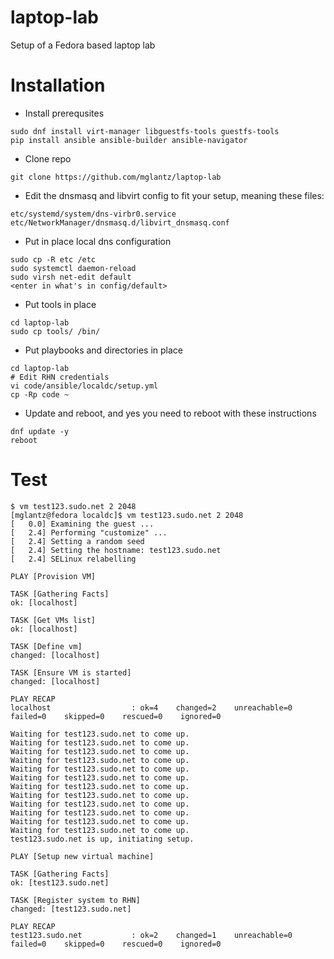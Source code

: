 # laptop-lab
Setup of a Fedora based laptop lab

# Installation
* Install prerequsites
```
sudo dnf install virt-manager libguestfs-tools guestfs-tools
pip install ansible ansible-builder ansible-navigator
```

* Clone repo
```
git clone https://github.com/mglantz/laptop-lab
```
* Edit the dnsmasq and libvirt config to fit your setup, meaning these files:
```
etc/systemd/system/dns-virbr0.service
etc/NetworkManager/dnsmasq.d/libvirt_dnsmasq.conf
```
* Put in place local dns configuration
```
sudo cp -R etc /etc
sudo systemctl daemon-reload
sudo virsh net-edit default
<enter in what's in config/default>
```
* Put tools in place
```
cd laptop-lab
sudo cp tools/ /bin/
```
* Put playbooks and directories in place
```
cd laptop-lab
# Edit RHN credentials
vi code/ansible/localdc/setup.yml
cp -Rp code ~
```
* Update and reboot, and yes you need to reboot with these instructions
```
dnf update -y
reboot
```

# Test
```
$ vm test123.sudo.net 2 2048
[mglantz@fedora localdc]$ vm test123.sudo.net 2 2048
[   0.0] Examining the guest ...
[   2.4] Performing "customize" ...
[   2.4] Setting a random seed
[   2.4] Setting the hostname: test123.sudo.net
[   2.4] SELinux relabelling

PLAY [Provision VM] 

TASK [Gathering Facts] 
ok: [localhost]

TASK [Get VMs list] 
ok: [localhost]

TASK [Define vm] 
changed: [localhost]

TASK [Ensure VM is started] 
changed: [localhost]

PLAY RECAP 
localhost                  : ok=4    changed=2    unreachable=0    failed=0    skipped=0    rescued=0    ignored=0   

Waiting for test123.sudo.net to come up.
Waiting for test123.sudo.net to come up.
Waiting for test123.sudo.net to come up.
Waiting for test123.sudo.net to come up.
Waiting for test123.sudo.net to come up.
Waiting for test123.sudo.net to come up.
Waiting for test123.sudo.net to come up.
Waiting for test123.sudo.net to come up.
Waiting for test123.sudo.net to come up.
Waiting for test123.sudo.net to come up.
Waiting for test123.sudo.net to come up.
Waiting for test123.sudo.net to come up.
test123.sudo.net is up, initiating setup.

PLAY [Setup new virtual machine] 

TASK [Gathering Facts] 
ok: [test123.sudo.net]

TASK [Register system to RHN] 
changed: [test123.sudo.net]

PLAY RECAP 
test123.sudo.net           : ok=2    changed=1    unreachable=0    failed=0    skipped=0    rescued=0    ignored=0 
```
